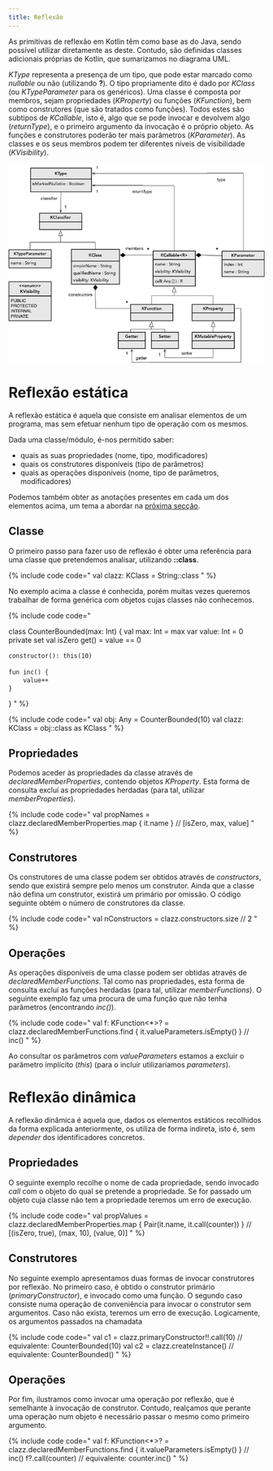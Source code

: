 ```yaml
---
title: Reflexão
---
```


As primitivas de reflexão em Kotlin têm como base as do Java, sendo possível utilizar diretamente as deste. Contudo, são definidas classes adicionais próprias de Kotlin, que sumarizamos no diagrama UML.

*KType* representa a presença de um tipo, que pode estar marcado como *nullable* ou não (utilizando **?**). O tipo propriamente dito é dado por *KClass* (ou *KTypeParameter* para os genéricos). Uma classe é composta por membros, sejam propriedades (*KProperty*) ou funções (*KFunction*), bem como construtores (que são tratados como funções). Todos estes são subtipos de *KCallable*, isto é, algo que se pode invocar e devolvem algo (*returnType*), e o primeiro argumento da invocação é o próprio objeto.
As funções e construtores poderão ter mais parâmetros (*KParameter*). As classes e os seus membros podem ter diferentes níveis de visibilidade (*KVisibility*).

![](uml.png)

# Reflexão estática
A reflexão estática é aquela que consiste em analisar elementos de um programa, mas sem efetuar nenhum tipo de operação com os mesmos.

Dada uma classe/módulo, é-nos permitido saber:
- quais as suas propriedades (nome, tipo, modificadores)
- quais os construtores disponíveis (tipo de parâmetros)
- quais as operações disponíveis (nome, tipo de parâmetros, modificadores)

Podemos também obter as anotações presentes em cada um dos elementos acima, um tema a abordar na [próxima secção](anotacoes).

## Classe
O primeiro passo para fazer uso de reflexão é obter uma referência para uma classe que pretendemos analisar, utilizando **::class**.

{% include code code="
val clazz: KClass<String> = String::class
"
%}

No exemplo acima a classe é conhecida, porém muitas vezes queremos trabalhar de forma genérica com objetos cujas classes não conhecemos.


{% include code code="

class CounterBounded(max: Int) {
    val max: Int = max
    var value: Int = 0
        private set
    val isZero get() = value == 0

    constructor(): this(10)

    fun inc() {
        value++
    }
}
"
%}

{% include code code="
val obj: Any = CounterBounded(10)
val clazz: KClass<Any> = obj::class as KClass<Any>
"
%}

## Propriedades
Podemos aceder às propriedades da classe através de *declaredMemberProperties*, contendo objetos *KProperty*. Esta forma de consulta excluí as propriedades herdadas (para tal, utilizar *memberProperties*).

{% include code code="
val propNames = clazz.declaredMemberProperties.map { it.name } // [isZero, max, value]
"
%}


## Construtores
Os construtores de uma classe podem ser obtidos através de *constructors*, sendo que existirá sempre pelo menos um construtor. Ainda que a classe não defina um construtor, existirá um primário por omissão. O código seguinte obtém o número de construtores da classe.

{% include code code="
val nConstructors = clazz.constructors.size // 2
"
%}

## Operações
As operações disponíveis de uma classe podem ser obtidas através de *declaredMemberFunctions*. Tal como nas propriedades, esta forma de consulta excluí as funções herdadas (para tal, utilizar *memberFunctions*). O seguinte exemplo faz uma procura de uma função que não tenha parâmetros (encontrando *inc()*).

{% include code code="
val f: KFunction<*>? = clazz.declaredMemberFunctions.find { it.valueParameters.isEmpty() } // inc()
"
%}

Ao consultar os parâmetros com *valueParameters* estamos a excluir o parâmetro implícito (*this*) (para o incluir utilizaríamos *parameters*).



# Reflexão dinâmica
A reflexão dinâmica é aquela que, dados os elementos estáticos recolhidos da forma explicada anteriormente, os utiliza de forma indireta, isto é, sem *depender* dos identificadores concretos.  

## Propriedades
O seguinte exemplo recolhe o nome de cada propriedade, sendo invocado *call* com o objeto do qual se pretende a propriedade. Se for passado um objeto cuja classe não tem a propriedade teremos um erro de execução.

{% include code code="
val propValues = clazz.declaredMemberProperties.map { Pair(it.name, it.call(counter)) } // [(isZero, true), (max, 10), (value, 0)]
"
%}

## Construtores
No seguinte exemplo apresentamos duas formas de invocar construtores por reflexão. No primeiro caso, é obtido o construtor primário (*primaryConstructor*), e invocado como uma função. O segundo caso consiste numa operação de conveniência para invocar o construtor sem argumentos. Caso não exista, teremos um erro de execução. Logicamente, os argumentos passados na chamadata

{% include code code="
val c1 = clazz.primaryConstructor!!.call(10)  // equivalente: CounterBounded(10)
val c2 = clazz.createInstance()           // equivalente: CounterBounded()
"
%}

## Operações
Por fim, ilustramos como invocar uma operação por reflexão, que é semelhante à invocação de construtor. Contudo, realçamos que perante uma operação num objeto é necessário passar o mesmo como primeiro argumento.

{% include code code="
val f: KFunction<*>? = clazz.declaredMemberFunctions.find { it.valueParameters.isEmpty() } // inc()
f?.call(counter)   // equivalente: counter.inc()
"
%}
